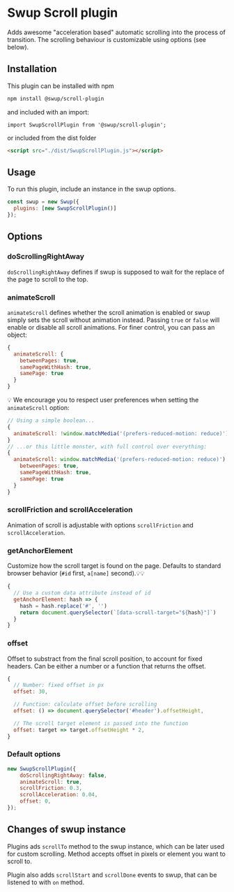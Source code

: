 # Swup Scroll plugin

Adds awesome "acceleration based" automatic scrolling into the process of transition. The scrolling behaviour is customizable using options (see below).

## Installation

This plugin can be installed with npm

```bash
npm install @swup/scroll-plugin
```

and included with an import:

```shell
import SwupScrollPlugin from '@swup/scroll-plugin';
```

or included from the dist folder

```html
<script src="./dist/SwupScrollPlugin.js"></script>
```

## Usage

To run this plugin, include an instance in the swup options.

```javascript
const swup = new Swup({
  plugins: [new SwupScrollPlugin()]
});
```

## Options

### doScrollingRightAway

`doScrollingRightAway` defines if swup is supposed to wait for the replace of the page to scroll to the top.

### animateScroll

`animateScroll` defines whether the scroll animation is enabled or swup simply sets the scroll
without animation instead. Passing `true` or `false` will enable or disable all scroll animations.
For finer control, you can pass an object:

```javascript
{
  animateScroll: {
    betweenPages: true,
    samePageWithHash: true,
    samePage: true
  }
}
```
💡 We encourage you to respect user preferences when setting the `animateScroll` option:
```javascript
// Using a simple boolean...
{
  animateScroll: !window.matchMedia('(prefers-reduced-motion: reduce)').matches
}
// ...or this little monster, with full control over everything:
{
  animateScroll: window.matchMedia('(prefers-reduced-motion: reduce)').matches ? false : {
    betweenPages: true,
    samePageWithHash: true,
    samePage: true
  }
}
```

### scrollFriction and scrollAcceleration

Animation of scroll is adjustable with options `scrollFriction` and `scrollAcceleration`.

### getAnchorElement

Customize how the scroll target is found on the page. Defaults to standard browser behavior (`#id` first, `a[name]` second).💡💡

```javascript
{
  // Use a custom data attribute instead of id
  getAnchorElement: hash => {
    hash = hash.replace('#', '')
    return document.querySelector(`[data-scroll-target="${hash}"]`)
  }
}
```


### offset

Offset to substract from the final scroll position, to account for fixed headers. Can be either a number or a function that returns the offset.

```javascript
{
  // Number: fixed offset in px
  offset: 30,

  // Function: calculate offset before scrolling
  offset: () => document.querySelector('#header').offsetHeight,

  // The scroll target element is passed into the function
  offset: target => target.offsetHeight * 2,
}
```

### Default options

```javascript
new SwupScrollPlugin({
    doScrollingRightAway: false,
    animateScroll: true,
    scrollFriction: 0.3,
    scrollAcceleration: 0.04,
    offset: 0,
});
```

## Changes of swup instance

Plugins ads `scrollTo` method to the swup instance, which can be later used for custom scrolling.
Method accepts offset in pixels or element you want to scroll to.

Plugin also adds `scrollStart` and `scrollDone` events to swup, that can be listened to with `on` method.
